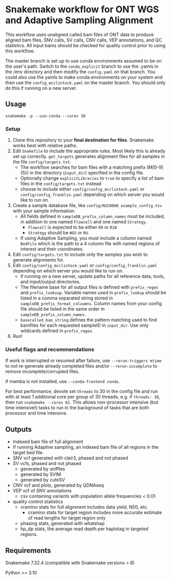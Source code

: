 # Snakemake workflow for ONT WGS and Adaptive Sampling Alignment

This workflow uses unaligned called bam files of ONT data to produce aligned bam files, SNV calls, SV calls, CNV calls, VEP annotations, and QC statistics. All input bams should be checked for quality control prior to using this workflow.

The master branch is set up to use conda environments assumed to be on the user's path. Switch to the `conda_explicit` branch to use the .yamls in the /env directory and then modify the `config.yaml` on that branch. You could also use the yamls to make conda environments on your system and then use the `config_mcclintock.yaml` on the master branch. You should only do this if running on a new server. 

## Usage
```
snakemake -p --use-conda --cores 30
```

### Setup

1. Clone this repository to your **final destination for files**. Snakemake works best with relative paths.
2. Edit `Snakefile` to include the appropriate rules. Most likely this is already set up correctly. `get_targets` generates alignment files for all samples in the file `config/targets.txt`.
    - The workflow searches for bam files with a matching prefix (M[0-9]{5}) in the directory (`input_dir`) specified in the config file.
    - Optionally change `explicitLibraries` to `true` to specify a list of bam files in the `config/targets.txt` instead
    - choose to include either `config/config_mcclintock.yaml` or `config/config_franklin.yaml` depending on which server you would like to run on.
3. Create a sample database file, like  `config/NSC0000_example_config.tsv` with your sample information. 
    - All fields defined in `sampleDB_prefix_column_names` must be included, in addition to one named `Flowcell` and one named `Strategy`.
        - `Flowcell` is expected to be either `R9` or `R10`
        - `Strategy` should be `WGS` or `RU`. 
    - If using Adaptive Sampling, you must include a column named `BedFile` which is the path to a 4 column file with named regions of interest and their coordinates.
4. Edit `config/targets.txt` to include only the samples you wish to generate alignments for.
5. Edit `config/config_mcclintock.yaml` or `config/config_franklin.yaml` depending on which server you would like to run on.
    - if running on a new server, update paths for all reference data, tools, and input/output directories.
    - The filename base for all output files is defined with `prefix_regex` and `prefix_lookuup`. Variable names used in `prefix_lookup` should be listed in a comma separated string stored in `sampleDB_prefix_format_coluumns`. Column names from your config file should be listed in the same order in `sampleDB_prefix_column_names`.
    - `basecalled_bam_string` defines the pattern matching used to find bamfiles for each requested sampleID in `input_dir`. Use only wildcards defined in `prefix_regex`.
6. Run!

### Useful flags and recommendations

If work is interrupted or resumed after failure, use `--rerun-triggers mtime` to not re-generate already completed files and/or `--rerun-incomplete` to remove incomplete/corrupted files.

If mamba is not installed, use `--conda-frontend conda`.

For best performance, devote set `threads` to 30 in the config file and run with at least 1 additional core per group of 30 threads, e.g. if `threads: 30`, then run `snakemake --cores 62`. This allows non-processor intensive (but time intensive!) tasks to run in the background of tasks that are both processor and time intensive.

## Outputs

- Indexed bam file of full alignment
- If running Adaptive sampling, an indexed bam file of all regions in the target bed file.
- SNV vcf generated with clair3, phased and not phased
- SV vcfs, phased and not phased
    - generated by sniffles
    - generated by SVIM
    - generated by cuteSV
- CNV vcf and plots, generated by QDNAseq
- VEP vcf of SNV annotations
    - csv containing variants with population allele frequencies < 0.01
- quality control statistics
    - cramino stats for full alignment includes data yield, N50, etc.
        - cramino stats for target region includes more accurate estimate of read lengths for target region only
    - phasing stats, generated with whatshap
    - hp_dp stats, the average read depth per haplotag in targeted regions.

## Requirements

Snakemake 7.32.4 (compatible with Snakemake versions > 8)

Python >= 3.10
